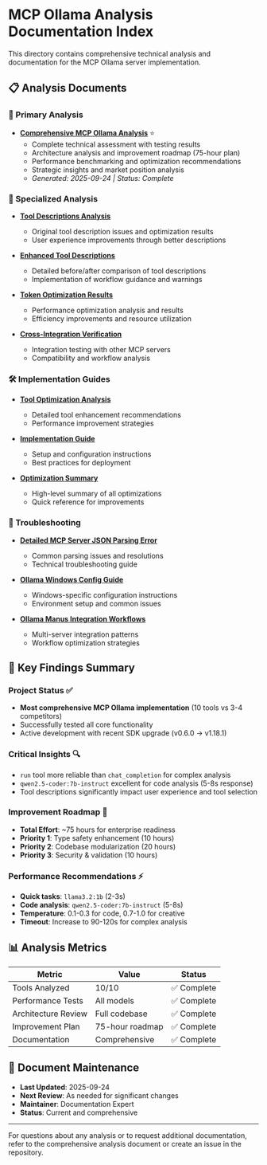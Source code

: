 # MCP Ollama Analysis Documentation Index

This directory contains comprehensive technical analysis and documentation for the MCP Ollama server implementation.

## 📋 Analysis Documents

### 🎯 Primary Analysis
- **[Comprehensive MCP Ollama Analysis](comprehensive-mcp-ollama-analysis.md)** ⭐
  - Complete technical assessment with testing results
  - Architecture analysis and improvement roadmap (75-hour plan)
  - Performance benchmarking and optimization recommendations
  - Strategic insights and market position analysis
  - *Generated: 2025-09-24 | Status: Complete*

### 🔧 Specialized Analysis
- **[Tool Descriptions Analysis](mcp-ollama-tool-descriptions-analysis.md)**
  - Original tool description issues and optimization results
  - User experience improvements through better descriptions

- **[Enhanced Tool Descriptions](enhanced-tool-descriptions.md)**
  - Detailed before/after comparison of tool descriptions
  - Implementation of workflow guidance and warnings

- **[Token Optimization Results](token-optimization-results.md)**
  - Performance optimization analysis and results
  - Efficiency improvements and resource utilization

- **[Cross-Integration Verification](cross-integration-verification.md)**
  - Integration testing with other MCP servers
  - Compatibility and workflow analysis

### 🛠️ Implementation Guides
- **[Tool Optimization Analysis](../tool-optimization-analysis.md)**
  - Detailed tool enhancement recommendations
  - Performance improvement strategies

- **[Implementation Guide](../implementation-guide.md)**
  - Setup and configuration instructions
  - Best practices for deployment

- **[Optimization Summary](../optimization-summary.md)**
  - High-level summary of all optimizations
  - Quick reference for improvements

### 🏥 Troubleshooting
- **[Detailed MCP Server JSON Parsing Error](Detailed%20MCP%20Server%20JSON%20Parsing%20Error.md)**
  - Common parsing issues and resolutions
  - Technical troubleshooting guide

- **[Ollama Windows Config Guide](ollama-windows-config-guide.md)**
  - Windows-specific configuration instructions
  - Environment setup and common issues

- **[Ollama Manus Integration Workflows](ollama-manus-integration-workflows.md)**
  - Multi-server integration patterns
  - Workflow optimization strategies

## 🎯 Key Findings Summary

### Project Status ✅
- **Most comprehensive MCP Ollama implementation** (10 tools vs 3-4 competitors)
- Successfully tested all core functionality
- Active development with recent SDK upgrade (v0.6.0 → v1.18.1)

### Critical Insights 🔍
- `run` tool more reliable than `chat_completion` for complex analysis
- `qwen2.5-coder:7b-instruct` excellent for code analysis (5-8s response)
- Tool descriptions significantly impact user experience and tool selection

### Improvement Roadmap 🚀
- **Total Effort**: ~75 hours for enterprise readiness
- **Priority 1**: Type safety enhancement (10 hours)
- **Priority 2**: Codebase modularization (20 hours)
- **Priority 3**: Security & validation (10 hours)

### Performance Recommendations ⚡
- **Quick tasks**: `llama3.2:1b` (2-3s)
- **Code analysis**: `qwen2.5-coder:7b-instruct` (5-8s)
- **Temperature**: 0.1-0.3 for code, 0.7-1.0 for creative
- **Timeout**: Increase to 90-120s for complex analysis

## 📊 Analysis Metrics

| Metric | Value | Status |
|--------|-------|--------|
| Tools Analyzed | 10/10 | ✅ Complete |
| Performance Tests | All models | ✅ Complete |
| Architecture Review | Full codebase | ✅ Complete |
| Improvement Plan | 75-hour roadmap | ✅ Complete |
| Documentation | Comprehensive | ✅ Complete |

## 🔄 Document Maintenance

- **Last Updated**: 2025-09-24
- **Next Review**: As needed for significant changes
- **Maintainer**: Documentation Expert
- **Status**: Current and comprehensive

---

For questions about any analysis or to request additional documentation, refer to the comprehensive analysis document or create an issue in the repository.
